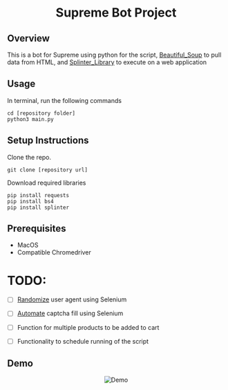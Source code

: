 <h1 align="center">
  Supreme Bot Project
</h1>

## Overview
This is a bot for Supreme using python for the script, [Beautiful_Soup](https://www.crummy.com/software/BeautifulSoup/bs4/doc/) to pull data from HTML, and [Splinter_Library](https://splinter.readthedocs.io/en/latest/) to execute on a web application

## Usage
In terminal, run the following commands
```
cd [repository folder]
python3 main.py
```

## Setup Instructions
Clone the repo.
```
git clone [repository url]
```

Download required libraries
```
pip install requests
pip install bs4
pip install splinter
```

## Prerequisites
- MacOS
- Compatible Chromedriver

# TODO:
- [ ] [Randomize](https://stackoverflow.com/questions/49565042/way-to-change-google-chrome-user-agent-in-selenium/49565254#49565254) user agent using Selenium 

- [ ] [Automate](https://stackoverflow.com/questions/55264221/how-to-click-on-the-recaptcha-using-selenium-and-java/55265044#55265044) captcha fill using Selenium

- [ ] Function for multiple products to be added to cart

- [ ] Functionality to schedule running of the script

## Demo
<p align="center">
  <img src="https://github.com/kent789/supreme_scraper/tree/master/bin/SupremeBotExample.mov" alt="Demo"/>
</p>
